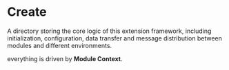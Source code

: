 # Create

A directory storing the core logic of this extension framework, including initialization, configuration, data transfer and message distribution between modules and different environments.

everything is driven by **Module Context**.
